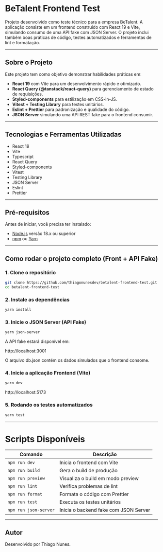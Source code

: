 # BeTalent Frontend Test

Projeto desenvolvido como teste técnico para a empresa BeTalent. A aplicação consiste em um frontend construído com React 19 e Vite, simulando consumo de uma API fake com JSON Server. O projeto inclui também boas práticas de código, testes automatizados e ferramentas de lint e formatação.

---

## Sobre o Projeto

Este projeto tem como objetivo demonstrar habilidades práticas em:

- **React 19** com Vite para um desenvolvimento rápido e otimizado.
- **React Query (@tanstack/react-query)** para gerenciamento de estado de requisições.
- **Styled-components** para estilização em CSS-in-JS.
- **Vitest + Testing Library** para testes unitários.
- **Eslint + Prettier** para padronização e qualidade do código.
- **JSON Server** simulando uma API REST fake para o frontend consumir.

---

## Tecnologias e Ferramentas Utilizadas

- React 19
- Vite
- Typescript
- React Query
- Styled-components
- Vitest
- Testing Library
- JSON Server
- Eslint
- Prettier

---

## Pré-requisitos

Antes de iniciar, você precisa ter instalado:

- [Node.js](https://nodejs.org/) versão 18.x ou superior
- [npm](https://www.npmjs.com/) ou [Yarn](https://yarnpkg.com/)

---

## Como rodar o projeto completo (Front + API Fake)

### 1. Clone o repositório

```bash
git clone https://github.com/thiagonunesdev/betalent-frontend-test.git
cd betalent-frontend-test
```

### 2. Instale as dependências

```bash
yarn install
```

### 3. Inicie o JSON Server (API Fake)

```bash
yarn json-server
```

A API fake estará disponível em:

http://localhost:3001

O arquivo db.json contém os dados simulados que o frontend consome.

### 4. Inicie a aplicação Frontend (Vite)

```bash
yarn dev
```

http://localhost:5173

### 5. Rodando os testes automatizados

```bash
yarn test
```

---

# Scripts Disponíveis

| Comando               | Descrição                             |
| --------------------- | ------------------------------------- |
| `npm run dev`         | Inicia o frontend com Vite            |
| `npm run build`       | Gera o build de produção              |
| `npm run preview`     | Visualiza o build em modo preview     |
| `npm run lint`        | Verifica problemas de lint            |
| `npm run format`      | Formata o código com Prettier         |
| `npm run test`        | Executa os testes unitários           |
| `npm run json-server` | Inicia o backend fake com JSON Server |

---

## Autor

Desenvolvido por Thiago Nunes.
